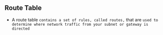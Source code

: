 ## Route Table

- A route table `contains a set of rules, called routes,` that are `used to determine where network traffic from your subnet or gateway is directed`
